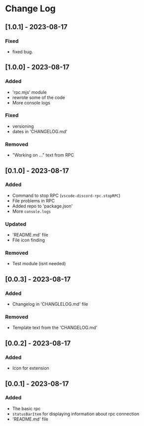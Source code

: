 # Change Log

## [1.0.1] - 2023-08-17
### Fixed
- fixed bug.

## [1.0.0] - 2023-08-17
### Added
- 'rpc.mjs' module
- rewrote some of the code
- More console logs
### Fixed
- versioning
- dates in 'CHANGELOG.md'
### Removed
- "Working on ..." text from RPC

## [0.1.0] - 2023-08-17
### Added
- Command to stop RPC (`vscode-discord-rpc.stopRPC`)
- File problems in RPC
- Added repo to 'package.json'
- More `console.logs`
### Updated
- 'README.md' file
- File icon finding
### Removed
- Test module (isnt needed)

## [0.0.3] - 2023-08-17
### Added
- Changelog in 'CHANGLELOG.md' file
### Removed
- Template text from the 'CHANGELOG.md'

## [0.0.2] - 2023-08-17
### Added
- Icon for extension

## [0.0.1] - 2023-08-17
### Added
- The basic rpc
- `statusBarItem` for displaying information about rpc connection
- 'README.md' file
